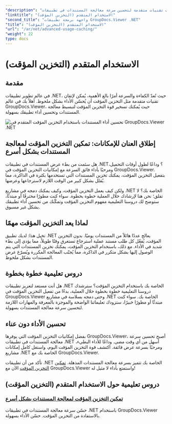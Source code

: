 ```yaml
---
"description": "اكتشف تقنيات متقدمة لتحسين سرعة معالجة المستندات في تطبيقات .NET باستخدام GroupDocs.Viewer. تعرّف على كيفية تفعيل التخزين المؤقت لأداء أسرع الآن!"
"linktitle": "الاستخدام المتقدم (التخزين المؤقت)"
"second_title": "واجهة برمجة تطبيقات GroupDocs.Viewer .NET"
"title": "الاستخدام المتقدم (التخزين المؤقت)"
"url": "/ar/net/advanced-usage-caching/"
"weight": 22
type: docs
---
```

# الاستخدام المتقدم (التخزين المؤقت)


## مقدمة

في عالم تطوير تطبيقات .NET، حيث تُعدّ الكفاءة والسرعة أمرًا بالغ الأهمية، يُمكن لإتقان تقنيات متقدمة مثل التخزين المؤقت أن يُحسّن الأداء بشكل ملحوظ. أهلاً بك في عالم GroupDocs.Viewer، حيث يُمكنك تسخير قوة التخزين المؤقت لتبسيط معالجة المستندات وتحسين أداء تطبيقك بسهولة.

![تحسين أداء المستندات باستخدام التخزين المؤقت المتقدم في GroupDocs.Viewer .NET](/viewer/advanced-usage/image.png)
## إطلاق العنان للإمكانات: تمكين التخزين المؤقت لمعالجة المستندات بشكل أسرع

هل سئمت من بطء عرض المستندات في تطبيقات .NET؟ وداعًا لطول أوقات التحميل، ومرحبًا بأداء فائق السرعة مع إمكانيات التخزين المؤقت في GroupDocs.Viewer. بتفعيل التخزين المؤقت، يمكنك تخزين المستندات التي تستخدمها بكثرة في الذاكرة، مما يُقلل بشكل كبير من الوقت اللازم لاسترجاعها وعرضها.

ولكن كيف يعمل التخزين المؤقت، وكيف يمكنك دمجه في مشاريع .NET الخاصة بك؟ لا تقلق؛ نحن هنا لإرشادك خلال العملية خطوة بخطوة. سواء كنت مطورًا محترفًا أو مبتدئًا، ستوضح لك دروسنا التعليمية مفهوم التخزين المؤقت وتمكّنك من تحسين أداء تطبيقك بشكل غير مسبوق.

## لماذا يعد التخزين المؤقت مهمًا

تخيل هذا: لديك تطبيق .NET يعالج عددًا هائلاً من المستندات يوميًا. بدون التخزين المؤقت، يُفعّل كل طلب مستند عملية استرجاع تستغرق وقتًا طويلاً، مما يؤدي إلى بطء شديد في الأداء. مع ذلك، باستخدام التخزين المؤقت، يمكنك تخزين المستندات التي يتم الوصول إليها بشكل متكرر في الذاكرة، مما يُجنّب المعالجة المكررة ويُسرّع عرض المستندات بشكل ملحوظ.

## دروس تعليمية خطوة بخطوة

هل أنت مستعد لتعزيز تطبيقات .NET الخاصة بك باستخدام التخزين المؤقت؟ سترشدك دروسنا التعليمية خطوة بخطوة خلال العملية، بدءًا من تفعيل التخزين المؤقت في GroupDocs.Viewer وحتى دمجه بسلاسة في مشاريع .NET الخاصة بك. سواء كنت مبتدئًا أو مطورًا خبيرًا، ستزودك تعليماتنا الواضحة والموجزة بالمعرفة والمهارات اللازمة لتحسين سرعة معالجة المستندات بسهولة.

## تحسين الأداء دون عناء

بفضل إمكانيات التخزين المؤقت التي يوفرها GroupDocs.Viewer، أصبح تحسين سرعة معالجة المستندات في تطبيقات .NET أسهل من أي وقت مضى. وداعًا للأداء البطيء، ومرحبًا بسرعة عرض فائقة. اكتشف قوة التخزين المؤقت اليوم، واستغل كامل إمكانات مشاريع .NET الخاصة بك مع GroupDocs.Viewer.

تأكد من أن تطبيقات .NET الخاصة بك تتميز بسرعة معالجة المستندات المذهلة. [تمكين التخزين المؤقت](./enable-caching/) الآن مع GroupDocs.Viewer واستمتع بأداء لا مثيل له!

## دروس تعليمية حول الاستخدام المتقدم (التخزين المؤقت)
### [تمكين التخزين المؤقت لمعالجة المستندات بشكل أسرع](./enable-caching/)
حسّن سرعة معالجة المستندات في تطبيقات .NET باستخدام GroupDocs.Viewer بالاستفادة من التخزين المؤقت. حسّن الأداء بسهولة.